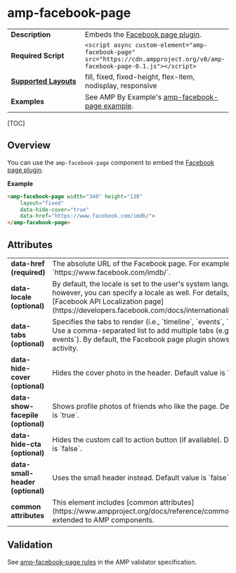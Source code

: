 <!---
Copyright 2018 The AMP HTML Authors. All Rights Reserved.

Licensed under the Apache License, Version 2.0 (the "License");
you may not use this file except in compliance with the License.
You may obtain a copy of the License at

      http://www.apache.org/licenses/LICENSE-2.0

Unless required by applicable law or agreed to in writing, software
distributed under the License is distributed on an "AS-IS" BASIS,
WITHOUT WARRANTIES OR CONDITIONS OF ANY KIND, either express or implied.
See the License for the specific language governing permissions and
limitations under the License.
-->

# amp-facebook-page

<table>
  <tr>
    <td width="40%"><strong>Description</strong></td>
    <td>Embeds the <a href="https://developers.facebook.com/docs/plugins/page-plugin">Facebook page plugin</a>.</td>
  </tr>
  <tr>
    <td width="40%"><strong>Required Script</strong></td>
    <td><code>&lt;script async custom-element="amp-facebook-page" src="https://cdn.ampproject.org/v0/amp-facebook-page-0.1.js">&lt;/script></code></td>
  </tr>
  <tr>
    <td class="col-fourty"><strong><a href="https://www.ampproject.org/docs/guides/responsive/control_layout.html">Supported Layouts</a></strong></td>
    <td>fill, fixed, fixed-height, flex-item, nodisplay, responsive</td>
  </tr>
  <tr>
    <td><strong>Examples</strong></td>
    <td>See AMP By Example's <a href="https://ampbyexample.com/components/amp-facebook-page/">amp-facebook-page example</a>.</td>
  </tr>
</table>

[TOC]

## Overview

You can use the `amp-facebook-page` component to embed the [Facebook page plugin](https://developers.facebook.com/docs/plugins/page-plugin).

**Example**

```html
<amp-facebook-page width="340" height="130"
    layout="fixed"
    data-hide-cover="true"
    data-href="https://www.facebook.com/imdb/">
</amp-facebook-page>
```
## Attributes
<table class="ad-m-table-listing">
  <tr>
    <td width="40%"><strong>data-href (required)</strong></td>
    <td>The absolute URL of the Facebook page. For example, `https://www.facebook.com/imdb/`.</td>
  </tr>
  <tr>
    <td width="40%"><strong>data-locale (optional)</strong></td>
    <td>By default, the locale is set to the user's system language; however, you can specify a locale as well. For details, visit the [Facebook API Localization page](https://developers.facebook.com/docs/internationalization).</td>
  </tr>
  <tr>
    <td width="40%"><strong>data-tabs (optional)</strong></td>
    <td>Specifies the tabs to render (i.e., `timeline`, `events`, `messages`). Use a comma-separated list to add multiple tabs (e.g., `timeline, events`). By default, the Facebook page plugin shows the timeline activity.</td>
  </tr>
  <tr>
    <td width="40%"><strong>data-hide-cover (optional)</strong></td>
    <td>Hides the cover photo in the header. Default value is `false`.</td>
  </tr>
  <tr>
    <td width="40%"><strong>data-show-facepile (optional)</strong></td>
    <td>Shows profile photos of friends who like the page. Default value is `true`.</td>
  </tr>
  <tr>
    <td width="40%"><strong>data-hide-cta (optional)</strong></td>
    <td>Hides the custom call to action button (if available). Default value is `false`.</td>
  </tr>
  <tr>
    <td width="40%"><strong>data-small-header (optional)</strong></td>
    <td>Uses the small header instead. Default value is `false`.</td>
  </tr>
  <tr>
    <td width="40%"><strong>common attributes</strong></td>
    <td>This element includes [common attributes](https://www.ampproject.org/docs/reference/common_attributes) extended to AMP components.</td>
  </tr>
</table>


## Validation

See [amp-facebook-page rules](https://github.com/ampproject/amphtml/blob/master/extensions/amp-facebook-page/validator-amp-facebook-page.protoascii) in the AMP validator specification.
